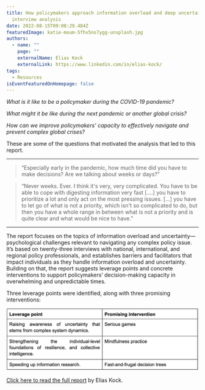 ```yaml
---
title: How policymakers approach information overload and deep uncertainty - an
  interview analysis
date: 2022-08-15T09:08:29.484Z
featuredImage: katie-moum-5fhv5ns7ygg-unsplash.jpg
authors:
  - name: ""
    page: ""
    externalName: Elias Kock
    externalLink: https://www.linkedin.com/in/elias-kock/
tags:
  - Resources
isEventFeaturedOnHomepage: false
---
```

*What is it like to be a policymaker during the COVID-19 pandemic?* 

*What might it be like during the next pandemic or another global crisis?* 

*How can we improve policymakers' capacity to effectively navigate and prevent complex global crises?* 



These are some of the questions that motivated the analysis that led to this report.

- - -

> “Especially early in the pandemic, how much time did you have to make decisions? Are we talking about weeks or days?”



> “Never weeks. Ever. I think it's very, very complicated. You have to be able to cope with digesting information very fast \[....] you have to prioritize a lot and only act on the most pressing issues. \[...] you have to let go of what is not a priority, which isn't so complicated to do, but then you have a whole range in between what is not a priority and is quite clear and what would be nice to have.”

- - -



The report focuses on the topics of information overload and uncertainty—psychological challenges relevant to navigating any complex policy issue. It’s based on twenty-three interviews with national, international, and regional policy professionals, and establishes barriers and facilitators that impact individuals as they handle information overload and uncertainty. Building on that, the report suggests leverage points and concrete interventions to support policymakers’ decision-making capacity in overwhelming and unpredictable times. 

Three leverage points were identified, along with three promising interventions:

![Table of identified leverage points and promising interventions](screenshot-2022-09-15-at-11.27.51.png)

[C﻿lick here to read the full report](https://drive.google.com/file/d/1qkiEHpmFl4K2pXGJz3QnXKyoiKRWqrWJ/view?usp=sharing) by Elias Kock.